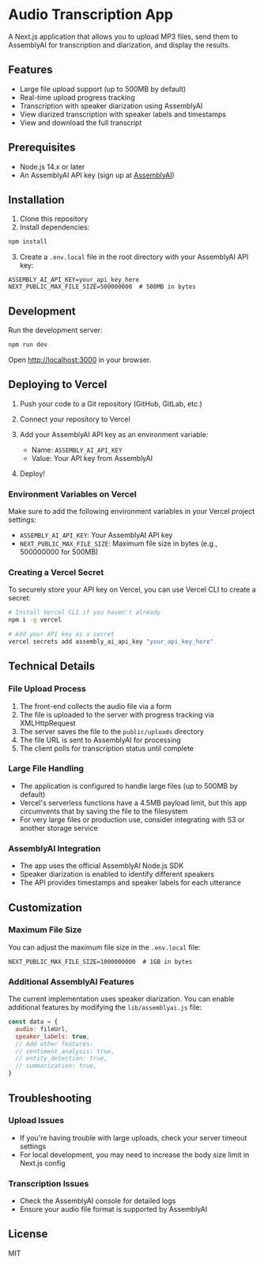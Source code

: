 # Audio Transcription App

A Next.js application that allows you to upload MP3 files, send them to AssemblyAI for transcription and diarization, and display the results.

## Features

- Large file upload support (up to 500MB by default)
- Real-time upload progress tracking
- Transcription with speaker diarization using AssemblyAI
- View diarized transcription with speaker labels and timestamps
- View and download the full transcript

## Prerequisites

- Node.js 14.x or later
- An AssemblyAI API key (sign up at [AssemblyAI](https://www.assemblyai.com/))

## Installation

1. Clone this repository
2. Install dependencies:

```bash
npm install
```

3. Create a `.env.local` file in the root directory with your AssemblyAI API key:

```
ASSEMBLY_AI_API_KEY=your_api_key_here
NEXT_PUBLIC_MAX_FILE_SIZE=500000000  # 500MB in bytes
```

## Development

Run the development server:

```bash
npm run dev
```

Open [http://localhost:3000](http://localhost:3000) in your browser.

## Deploying to Vercel

1. Push your code to a Git repository (GitHub, GitLab, etc.)
2. Connect your repository to Vercel
3. Add your AssemblyAI API key as an environment variable:
   - Name: `ASSEMBLY_AI_API_KEY`
   - Value: Your API key from AssemblyAI

4. Deploy!

### Environment Variables on Vercel

Make sure to add the following environment variables in your Vercel project settings:

- `ASSEMBLY_AI_API_KEY`: Your AssemblyAI API key
- `NEXT_PUBLIC_MAX_FILE_SIZE`: Maximum file size in bytes (e.g., 500000000 for 500MB)

### Creating a Vercel Secret

To securely store your API key on Vercel, you can use Vercel CLI to create a secret:

```bash
# Install Vercel CLI if you haven't already
npm i -g vercel

# Add your API key as a secret
vercel secrets add assembly_ai_api_key "your_api_key_here"
```

## Technical Details

### File Upload Process

1. The front-end collects the audio file via a form
2. The file is uploaded to the server with progress tracking via XMLHttpRequest
3. The server saves the file to the `public/uploads` directory
4. The file URL is sent to AssemblyAI for processing
5. The client polls for transcription status until complete

### Large File Handling

- The application is configured to handle large files (up to 500MB by default)
- Vercel's serverless functions have a 4.5MB payload limit, but this app circumvents that by saving the file to the filesystem
- For very large files or production use, consider integrating with S3 or another storage service

### AssemblyAI Integration

- The app uses the official AssemblyAI Node.js SDK
- Speaker diarization is enabled to identify different speakers
- The API provides timestamps and speaker labels for each utterance

## Customization

### Maximum File Size

You can adjust the maximum file size in the `.env.local` file:

```
NEXT_PUBLIC_MAX_FILE_SIZE=1000000000  # 1GB in bytes
```

### Additional AssemblyAI Features

The current implementation uses speaker diarization. You can enable additional features by modifying the `lib/assemblyai.js` file:

```javascript
const data = {
  audio: fileUrl,
  speaker_labels: true,
  // Add other features:
  // sentiment_analysis: true,
  // entity_detection: true,
  // summarization: true,
}
```

## Troubleshooting

### Upload Issues

- If you're having trouble with large uploads, check your server timeout settings
- For local development, you may need to increase the body size limit in Next.js config

### Transcription Issues

- Check the AssemblyAI console for detailed logs
- Ensure your audio file format is supported by AssemblyAI

## License

MIT